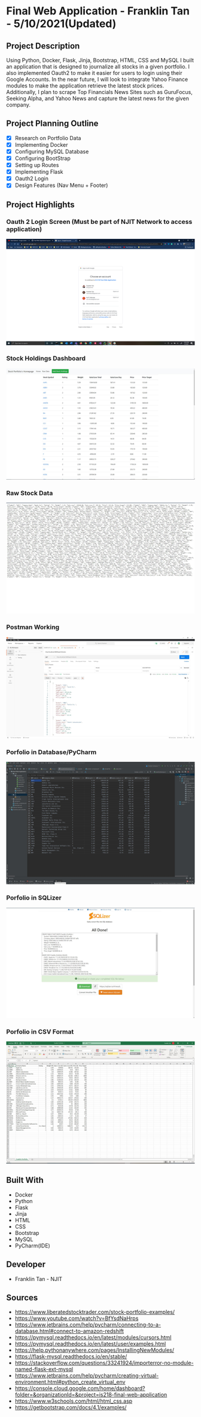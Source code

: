 # Final Web Application - Franklin Tan - 5/10/2021(Updated)

## Project Description

Using Python, Docker, Flask, Jinja, Bootstrap, HTML, CSS and MySQL I built an application that is designed to journalize all stocks in a given portfolio.
I also implemented Oauth2 to make it easier for users to login using their Google Accounts. 
In the near future, I will look to integrate Yahoo Finance modules to make the application retrieve the latest stock prices. 
Additionally, I plan to scrape Top Financials News Sites such as GuruFocus, Seeking Alpha, and Yahoo News and capture the latest news for the given company.

## Project Planning Outline

* [x] Research on Portfolio Data
* [x] Implementing Docker
* [x] Configuring MySQL Database
* [x] Configuring BootStrap
* [x] Setting up Routes
* [x] Implementing Flask
* [x] Oauth2 Login
* [x] Design Features (Nav Menu + Footer)

## Project Highlights

### Oauth 2 Login Screen (Must be part of NJIT Network to access application)

![OAuth2](/screenshots/Oauth2%20Login%20Working.png)

### Stock Holdings Dashboard 

![Stock Holdings Dashboard](/screenshots/Stock-Holdings-Page.JPG)

### Raw Stock Data

![Raw-Stock-Data](/screenshots/Raw-Stock-Data.JPG)

### Postman Working

![Postman-Working](/screenshots/Postman-Working.JPG)

### Porfolio in Database/PyCharm

![PortfolioDB](/screenshots/Portfolio-in-Database.JPG)

### Porfolio in SQLizer

![PortfolioCSVtoSQL](/screenshots/Portfoilio-Sqlizer.JPG)

### Porfolio in CSV Format

![PortfolioCSV](/screenshots/Porfolio-in-CSV.JPG)

## Built With

* Docker
* Python
* Flask
* Jinja
* HTML
* CSS
* Bootstrap
* MySQL
* PyCharm(IDE)

## Developer

* Franklin Tan - NJIT

## Sources
* https://www.liberatedstocktrader.com/stock-portfolio-examples/
* https://www.youtube.com/watch?v=BfYsdNaHrps
* https://www.jetbrains.com/help/pycharm/connecting-to-a-database.html#connect-to-amazon-redshift
* https://pymysql.readthedocs.io/en/latest/modules/cursors.html
* https://pymysql.readthedocs.io/en/latest/user/examples.html
* https://help.pythonanywhere.com/pages/InstallingNewModules/
* https://flask-mysql.readthedocs.io/en/stable/
* https://stackoverflow.com/questions/33241924/importerror-no-module-named-flask-ext-mysql
* https://www.jetbrains.com/help/pycharm/creating-virtual-environment.html#python_create_virtual_env
* https://console.cloud.google.com/home/dashboard?folder=&organizationId=&project=is218-final-web-application
* https://www.w3schools.com/html/html_css.asp
* https://getbootstrap.com/docs/4.1/examples/